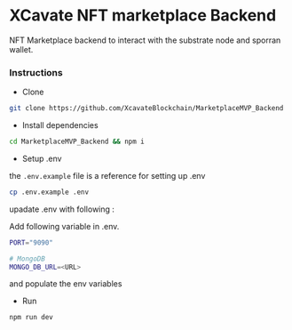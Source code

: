 # XCavate NFT marketplace Backend

NFT Marketplace backend to interact with the substrate node and sporran wallet.

### Instructions

-   Clone

```sh
git clone https://github.com/XcavateBlockchain/MarketplaceMVP_Backend
```

-   Install dependencies

```sh
cd MarketplaceMVP_Backend && npm i
```

-   Setup .env

the `.env.example` file is a reference for setting up .env

```sh
cp .env.example .env
```

upadate .env with following :

Add following variable in .env.

```sh
PORT="9090"

# MongoDB
MONGO_DB_URL=<URL>
```

and populate the env variables

-   Run

```sh
npm run dev
```

